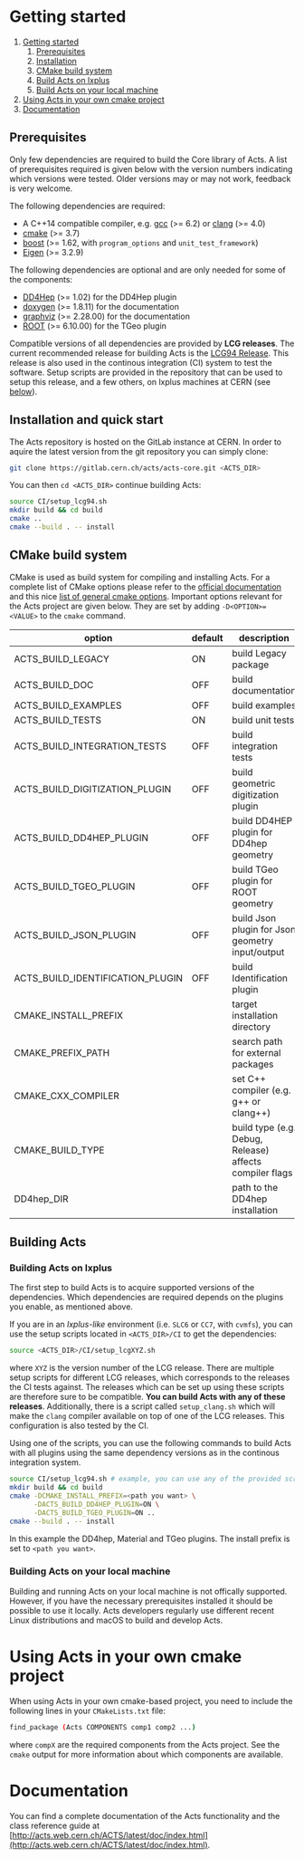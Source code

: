 # <a name="getting-started">Getting started</a>

1. [Getting started](#getting-started)
    1. [Prerequisites](#prerequisites)
    2. [Installation](#installation)
    3. [CMake build system](#cmake)
    4. [Build Acts on lxplus](#build-lxplus)
    5. [Build Acts on your local machine](#build-local)
2. [Using Acts in your own cmake project](#using-acts)
3. [Documentation](#documentation)

## <a name="prerequisites">Prerequisites</a>

Only few dependencies are required to build the Core library of Acts. A list of
prerequisites required is given below with the version numbers indicating which
versions were tested. Older versions may or may not work, feedback is very
welcome.

The following dependencies are required:

*   A C++14 compatible compiler, e.g. [gcc](https://gcc.gnu.org) (>= 6.2) or [clang](http://clang.llvm.org) (>= 4.0)
*   [cmake](https://cmake.org) (>= 3.7)
*   [boost](http://boost.org) (>= 1.62, with `program_options` and `unit_test_framework`)
*   [Eigen](http://eigen.tuxfamily.org) (>= 3.2.9)

The following dependencies are optional and are only needed for some of the
components:

*   [DD4Hep](http://dd4hep.cern.ch) (>= 1.02) for the DD4Hep plugin
*   [doxygen](http://doxygen.org) (>= 1.8.11) for the documentation
*   [graphviz](http://www.graphviz.org) (>= 2.28.00) for the documentation
*   [ROOT](https://root.cern.ch) (>= 6.10.00) for the TGeo plugin

Compatible versions of all dependencies are provided by **LCG releases**.
The current recommended release for building Acts is the
[LCG94 Release](http://lcginfo.cern.ch/release/94). This release is also used in the
continous integration (CI) system to test the software. Setup scripts are provided
in the repository that can be used to setup this release, and a few others, on
lxplus machines at CERN (see [below](#installation)).


## <a name="installation">Installation and quick start</a>

The Acts repository is hosted on the GitLab instance at CERN. In order to aquire the latest
version from the git repository you can simply clone:

```bash
git clone https://gitlab.cern.ch/acts/acts-core.git <ACTS_DIR>
```

You can then `cd <ACTS_DIR>` continue building Acts:

```bash
source CI/setup_lcg94.sh
mkdir build && cd build
cmake ..
cmake --build . -- install
```


## <a name="cmake">CMake build system</a>

CMake is used as build system for compiling and installing Acts.  For a
complete list of CMake options please refer to the [official documentation](https://cmake.org/cmake/help/v3.1/index.html) 
and this nice [list of general cmake options](https://cmake.org/Wiki/CMake_Useful_Variables).
Important options relevant for the Acts project are given below. They are set
by adding `-D<OPTION>=<VALUE>` to the `cmake` command.

| option                           | default | description                                             |
|----------------------------------|---------|---------------------------------------------------------|
| ACTS_BUILD_LEGACY                | ON      | build Legacy package                                    |
| ACTS_BUILD_DOC                   | OFF     | build documentation                                     |
| ACTS_BUILD_EXAMPLES              | OFF     | build examples                                          |
| ACTS_BUILD_TESTS                 | ON      | build unit tests                                        |
| ACTS_BUILD_INTEGRATION_TESTS     | OFF     | build integration tests                                 |
| ACTS_BUILD_DIGITIZATION_PLUGIN   | OFF     | build geometric digitization plugin                     |
| ACTS_BUILD_DD4HEP_PLUGIN         | OFF     | build DD4HEP plugin for DD4hep geometry                 |
| ACTS_BUILD_TGEO_PLUGIN           | OFF     | build TGeo plugin for ROOT geometry                     |
| ACTS_BUILD_JSON_PLUGIN           | OFF     | build Json plugin for Json geometry input/output        |
| ACTS_BUILD_IDENTIFICATION_PLUGIN | OFF     | build Identification plugin                             |
| CMAKE_INSTALL_PREFIX             |         | target installation directory                           |
| CMAKE_PREFIX_PATH                |         | search path for external packages                       |
| CMAKE_CXX_COMPILER               |         | set C++ compiler (e.g. g++ or clang++)                  |
| CMAKE_BUILD_TYPE                 |         | build type (e.g. Debug, Release) affects compiler flags |
| DD4hep_DIR                       |         | path to the DD4hep installation                         |

## <a name="building-acts">Building Acts</a>

### <a name="build-lxplus">Building Acts on lxplus</a>

The first step to build Acts is to acquire supported versions of the
dependencies.  Which dependencies are required depends on the plugins you
enable, as mentioned above.

If you are in an *lxplus-like* environment (i.e. `SLC6` or `CC7`, with
`cvmfs`), you can use the setup scripts located in `<ACTS_DIR>/CI` to get the
dependencies:


```bash
source <ACTS_DIR>/CI/setup_lcgXYZ.sh
```

where `XYZ` is the version number of the LCG release. There are multiple setup
scripts for different LCG releases, which corresponds to the releases the CI
tests against. The releases which can be set up using these scripts are therefore
sure to be compatible. **You can build Acts with any of these releases**. 
Additionally, there is a script called `setup_clang.sh` which will make the `clang` compiler available on top of one
of the LCG releases. This configuration is also tested by the CI.

Using one of the scripts, you can use the following commands to build Acts with
all plugins using the same dependency versions as in the continous integration
system.

```bash
source CI/setup_lcg94.sh # example, you can use any of the provided scripts.
mkdir build && cd build
cmake -DCMAKE_INSTALL_PREFIX=<path you want> \
      -DACTS_BUILD_DD4HEP_PLUGIN=ON \
      -DACTS_BUILD_TGEO_PLUGIN=ON ..
cmake --build . -- install
```

In this example the DD4hep, Material and TGeo plugins. The install prefix is
set to `<path you want>`.

### <a name="build-local">Building Acts on your local machine</a>

Building and running Acts on your local machine is not offically supported.
However, if you have the necessary prerequisites installed it should be
possible to use it locally. Acts developers regularly use different
recent Linux distributions and macOS to build and develop Acts.

# <a name="using-acts">Using Acts in your own cmake project</a>

When using Acts in your own cmake-based project, you need to include the
following lines in your `CMakeLists.txt` file:

```bash
find_package (Acts COMPONENTS comp1 comp2 ...)
```

where `compX` are the required components from the Acts project. See the
`cmake` output for more information about which components are available.

# <a name="documentation">Documentation</a>

You can find a complete documentation of the Acts functionality and the class reference guide at [http://acts.web.cern.ch/ACTS/latest/doc/index.html](http://acts.web.cern.ch/ACTS/latest/doc/index.html).

